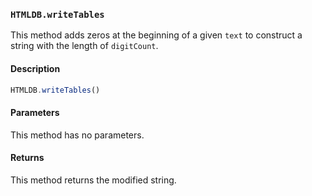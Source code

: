 ### `HTMLDB.writeTables`

This method adds zeros at the beginning of a given `text` to construct a string with the length of `digitCount`.

#### Description

```javascript
HTMLDB.writeTables()
```

#### Parameters

This method has no parameters.

#### Returns

This method returns the modified string.
